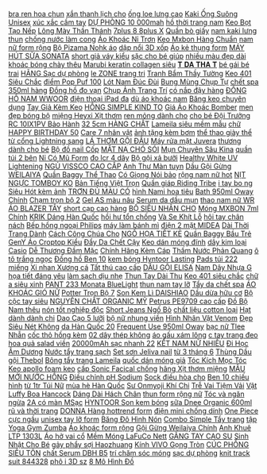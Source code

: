 [ bra ren hoa chun](https://cuahang1.github.io/p0/0/437/ao-bra-ren-hoa-chun-lung-julia-tao-khe-sexythoang-mat-cuc-sang-chanh-ms990-mua-hang-online/) [ xắn thanh lịch cho](https://cuahang1.github.io/p0/0/23/lac-tay-ma-bac-xo-hat-hinh-tron-va-ngoi-sao-xinh-xan-thanh-lich-cho-nu-mua-hang-online/) [ ống loe lưng cao](https://cuahang1.github.io/p0/0/786/quan-ong-loe-lung-cao-sieu-dep-q173-mua-hang-online/) [ Kaki Ống Suông Unisex](https://cuahang1.github.io/p0/0/166/ma-skamsale10-giam-10-don-200k-re-vo-dich-quan-kaki-ong-suong-unisex-nam-nu-quan-baggy-nam-nu-tho-kaki-mua-hang-online/) [ xúc xắc cầm tay](https://cuahang1.github.io/p0/0/818/do-choi-xuc-xac-cam-tay-cho-be-mua-hang-online/) [ DỰ PHÒNG 10 000mah](https://cuahang1.github.io/p0/0/359/pin-sac-du-phong-10000mah-sieu-cute-mua-hang-online/) [ hồ thời trang nam](https://cuahang1.github.io/p0/0/334/dong-ho-thoi-trang-nam-orlando-r7799-mua-hang-online/) [ Keo Bọt Tạo Nếp](https://cuahang1.github.io/p0/0/227/keo-bot-tao-nep-toc-mua-hang-online/) [ Lông Mày Thần Thánh](https://cuahang1.github.io/p0/0/152/cung-do-long-may-than-thanh-chuan-eyebrows-mua-hang-online/) [ 7plus 8 8plus X](https://cuahang1.github.io/p0/0/756/jack-chuyen-ip-vua-sac-nghe-tu-ip-77plus88plusxxsmax-mua-hang-online/) [Quần bò giấy](https://cuahang1.github.io/p0/0/269/quan-bo-giay-mua-hang-online/) [ nam kaki lưng thun](https://cuahang1.github.io/p0/0/643/quan-short-nam-kaki-lung-thun-ld11-mua-hang-online/) [ chống nước làm cong](https://cuahang1.github.io/p0/0/217/mascara-soi-to-4d-chong-nuoc-lam-cong-day-va-dai-mi-hieu-qua-mua-hang-online/) [ Áo Khoác Nỉ Trơn](https://cuahang1.github.io/p0/0/195/ma-skamsale10-giam-10-don-200k-ao-khoac-ni-tron-hoodie-zip-unisex-nam-nu-anh-thatco-san-mua-hang-online/) [Keo Mxbon Hàng Chuẩn](https://cuahang1.github.io/p0/0/802/keo-mxbon-hang-chuan-mua-hang-online/) [ nam nữ form rộng](https://cuahang1.github.io/p0/0/419/ao-khoac-bomber-du-sturdur-nam-nu-form-rong-unisex-2-lop-sieu-hot-ulzzang-jacket-bomber-guvia-mua-hang-online/) [ Bộ Pizama Nohk áo](https://cuahang1.github.io/p0/0/804/bo-pizama-nohk-ao-coc-quan-ngo-ke-caro-mau-xanh-mint-chat-tho-cao-cap-mua-hang-online/) [ dập nổi 3D xốp](https://cuahang1.github.io/p0/0/549/quan-shorts-nu-dap-noi-3d-xop-phong-hang-dep-xinh-xan-mua-hang-online/) [ Áo kẻ thụng form](https://cuahang1.github.io/p0/0/479/ao-ke-thung-form-rong-mua-hang-online/) [ MÁY HÚT SỮA SONATA](https://cuahang1.github.io/p0/0/417/may-hut-sua-sonata-thanh-ly-mua-hang-online/) [ short giả váy kiểu](https://cuahang1.github.io/p0/0/574/quan-short-gia-vay-kieu-nu-cap-cao-xep-lech-thus-chat-vai-cao-cap-co-dan-q1d01-mua-hang-online/) [ sặc cho bé giúp](https://cuahang1.github.io/p0/0/242/binh-sua-silicon-kamidi-chinh-hang-cho-tre-so-sinh-chong-sac-cho-be-giup-be-tap-bu-binh-cai-sua-me-150ml250ml-mua-hang-online/) [ nhiều màu đẹp dài](https://cuahang1.github.io/p0/0/785/quan-ong-suong-dai-nu-cap-cao-sale-manh-hot-nhat-shop-nhieu-mau-dep-dai-phu-got-mua-hang-online/) [ khoác bóng chày thêu](https://cuahang1.github.io/p0/0/430/ao-khoac-bong-chay-theu-chu-phong-cach-co-dien-cho-nam-mua-hang-online/) [ Marubi keratin collagen siêu](https://cuahang1.github.io/p0/0/356/cap-dau-goi-xa-marubi-keratin-collagen-sieu-muot-750ml-mua-hang-online/) [ 𝐓 𝐃𝐀 𝐓𝐇𝐀 𝐓](https://cuahang1.github.io/p0/0/412/du-mau-mua-hang-online/) [ bé gái bé trai](https://cuahang1.github.io/p0/0/793/set-bong-trang-tri-sinh-nhat-trang-tri-thoi-noi-cho-be-gai-be-trai-tuoi-chuot-mua-hang-online/) [ HÃNG Sạc dự phòng](https://cuahang1.github.io/p0/0/876/chinh-hang-sac-du-phong-yoobao-10000mah-d10q-sac-nhanh-2-cong-usb-mua-hang-online/) [ le ZONE trang tri](https://cuahang1.github.io/p0/0/863/den-chum-pha-le-zone-trang-tri-noi-that-hien-dai-h115-mua-hang-online/) [ Tranh Bẩm Thầy Tường](https://cuahang1.github.io/p0/0/293/truyen-tranh-bam-thay-tuong-co-thay-vu-den-tim-tap-1-mua-hang-online/) [Keo 401 Siêu Chắc](https://cuahang1.github.io/p0/0/424/keo-401-sieu-chac-mua-hang-online/) [ điểm Pop Puf 100](https://cuahang1.github.io/p0/0/372/hotbong-trang-diem-pop-puf-100-mieng-mua-hang-online/) [ Lót Nam Đúc Đùi](https://cuahang1.github.io/p0/0/784/hop-4-quan-lot-nam-duc-dui-chat-min-mua-hang-online/) [ Bung Mùng Chụp Tự](https://cuahang1.github.io/p0/0/552/man-chup-tu-bung-mung-chup-tu-bung-gap-gon-1m6x2m-mua-hang-online/) [ chết spa 350ml hàng](https://cuahang1.github.io/p0/0/449/tay-da-chet-spa-350ml-hang-chuan-mua-hang-online/) [ Đồng hồ đo vạn](https://cuahang1.github.io/p0/0/928/dong-ho-do-van-nang-aneng-an8009-mua-hang-online/) [ Chụp Ảnh Trang Trí](https://cuahang1.github.io/p0/0/554/mau-moi-gio-sat-dung-do-phu-kien-chup-anh-trang-tri-nha-va-cua-hang-rat-xinh-3-kich-co-mua-hang-online/) [ có nắp đậy hàng](https://cuahang1.github.io/p0/0/275/khay-gia-up-ly-coc-binh-sua-co-nap-day-hang-viet-nhat-mua-hang-online/) [ ĐỒNG HỒ NAM WWOOR](https://cuahang1.github.io/p0/0/63/dong-ho-nam-wwoor-8016-chinh-hang-mua-hang-online/) [ điện thoại iPad đa](https://cuahang1.github.io/p0/0/369/kep-dien-thoai-ipad-da-nang-sieu-ben-mua-hang-online/) [ dù áo khoác nam](https://cuahang1.github.io/p0/0/930/ao-khoac-bomber-nam-nu-du-ao-khoac-nam-nu-unisex-deepend-mophus-mb009-mua-hang-online/) [ Băng keo chuyên dụng](https://cuahang1.github.io/p0/0/583/bang-keo-chuyen-dung-dinh-bong-mua-hang-online/) [ Tay Giả Kèm Keo](https://cuahang1.github.io/p0/0/541/set-24-mong-tay-gia-kem-keo-dan-dung-trang-tri-mong-nghe-thuat-mua-hang-online/) [ HỒNG SIMPLE KIND TO](https://cuahang1.github.io/p0/0/563/nuoc-hoa-hong-simple-kind-to-skin-soothing-facial-mua-hang-online/) [ Giá Áo Khoác Bomber](https://cuahang1.github.io/p0/0/546/ao-bomber-nhung-hoa-tiet-theu-xstore-co-anh-that-tu-chup-danh-gia-ao-khoac-bomber-chat-lieu-nhung-chat-dep-mua-hang-online/) [ men đẹp bóng bộ](https://cuahang1.github.io/p0/0/155/chon-le-bo-chen-dia-bat-dia-gom-su-tagepi-hoa-tiet-khung-long-men-dep-bong-bo-bat-dia-decor-cao-cap-mua-hang-online/) [ miệng Heyxi Xịt thơm](https://cuahang1.github.io/p0/0/668/xit-thom-mieng-heyxi-xit-thom-mieng-vi-dao-bac-ha-thom-mat-15ml-hxtm3-mua-hang-online/) [ ren mỏng dành cho](https://cuahang1.github.io/p0/0/910/ao-nguc-vai-ren-mong-danh-cho-nu-mua-hang-online/) [ cho bé Đội Trưởng](https://cuahang1.github.io/p0/0/870/do-choi-sieu-anh-hung-cho-be-doi-truong-my-nguoi-sat-mua-hang-online/) [ RC 10IX1PV Bảo Hành](https://cuahang1.github.io/p0/0/346/noi-com-dien-tu-cao-tan-toshiba-rc-10ix1pv-bao-hanh-chinh-hang-mua-hang-online/) [ 32 5cm HÀNG CHẤT](https://cuahang1.github.io/p0/0/6/tu-ke-de-dau-giuong-vuong-ngan-keo-mau-go-40-x-26-x-325cm-hang-chat-luong-cao-mua-hang-online/) [ Lameila siêu mềm mẫu](https://cuahang1.github.io/p0/0/323/bong-tay-trang-lameila-sieu-mem-mau-moi-mua-hang-online/) [ chữ HAPPY BIRTHDAY 50](https://cuahang1.github.io/p0/0/588/set-bong-chu-happy-birthday-50-bong-nhu-bom-bang-dinh-bong-mua-hang-online/) [ Care 7 nhân vật](https://cuahang1.github.io/p0/0/948/son-duong-moi-dang-thoi-ngoi-sao-vu-tru-bt21-lip-care-7-nhan-vat-dang-yeu-lip-balm-mua-hang-online/) [ ảnh tặng kèm bơm](https://cuahang1.github.io/p0/0/834/set-bong-y-anh-tang-kem-bom-bang-keo-mua-hang-online/) [ thể thao giày thể](https://cuahang1.github.io/p0/0/893/full-box-giay-the-thao-giay-the-thao-mua-hang-online/) [ từ cổng Lightning sang](https://cuahang1.github.io/p0/0/462/dau-cam-chuyen-doi-tu-cong-lightning-sang-cong-tai-nghe-danh-cho-iphone-7-8-plus-x-xs-max-2-mua-hang-online/) [ LÁ THƠM GỘI ĐẦU](https://cuahang1.github.io/p0/0/869/la-thom-goi-dau-ogatic-mua-hang-online/) [ Máy rửa mặt Juvera](https://cuahang1.github.io/p0/0/611/juvera-may-rua-mat-juvera-s-limited-mua-hang-online/) [ thương dành cho bé](https://cuahang1.github.io/p0/0/178/dong-ho-de-thuong-danh-cho-be-yeu-mua-hang-online/) [ Bộ đồ nail Cốp](https://cuahang1.github.io/p0/0/676/bo-do-nail-cop-do-nail-co-ban-den-nang-cao-so-3-cho-hoc-vien-mua-hang-online/) [ MẶT NẠ CHÓ SÓI](https://cuahang1.github.io/p0/0/76/cho-soi-mat-na-cho-soi-long-mat-na-dau-cho-soi-sieu-ngau-sieu-lay-mat-na-hoa-trang-halloween-hinh-cho-soi-vui-nho-mua-hang-online/) [ Mụn Chuyên Sâu Kina](https://cuahang1.github.io/p0/0/11/kem-mun-chuyen-sau-kina-skin-mua-hang-online/) [ quần túi 2 bên](https://cuahang1.github.io/p0/0/248/chan-vay-dang-a-co-lot-quan-tui-2-ben-chat-umi-cv253-co-quan-trong-mua-hang-online/) [ Nỉ Có Mũ Form](https://cuahang1.github.io/p0/0/855/ao-khoac-hoodie-ni-co-mu-form-rong-essentials-nhieu-mau-unisex-nam-nu-ulzzang-mua-hang-online/) [ đo lcr 4 dây](https://cuahang1.github.io/p0/0/669/may-do-lcr-4-day-full-hop-mua-hang-online/) [ Bộ gội xả bưởi](https://cuahang1.github.io/p0/0/441/bo-goi-xa-buoi-grapefruit-850ml-mau-moi-mua-hang-online/) [ Healthy White UV Lightening](https://cuahang1.github.io/p0/0/830/sua-duong-the-vaseline-healthy-white-uv-lightening-body-lotion-725ml-my-pham-minh-ha-cosmetics-mua-hang-online/) [ NGỦ VISSCO CAO CẤP](https://cuahang1.github.io/p0/0/426/do-ngu-vissco-cao-cap-hong-dao-mua-hang-online/) [ Anh Thư Màn tuyn](https://cuahang1.github.io/p0/0/357/gia-soc-khung-inox-304-man-xep-mung-xep-thong-minh-gap-gon-anh-thu-man-tuyn-lanh-cao-cap-mua-hang-online/) [ Dầu Gội Gừng WEILAIYA](https://cuahang1.github.io/p0/0/407/bo-dau-goi-gung-weilaiya-ho-tro-ngan-rung-kich-moc-toc-chinh-hang-mua-hang-online/) [ Quần Baggy Thể Thao](https://cuahang1.github.io/p0/0/223/quan-baggy-the-thao-umi-3-soc-mua-hang-online/) [ Có Giọng Nói bảo](https://cuahang1.github.io/p0/0/856/may-do-huyet-ap-co-giong-noi-bao-hanh-1-doi-1-trong-5-nam-mua-hang-online/) [ rộng nam nữ hot](https://cuahang1.github.io/p0/0/944/quan-nhung-ong-rong-nam-nu-hot-trend-mua-hang-online/) [ NỊT NGỰC TOMBOY KO](https://cuahang1.github.io/p0/0/604/ban-nit-nguc-tomboy-ko-vien-mua-hang-online/) [ Bản Tiếng Việt Trọn](https://cuahang1.github.io/p0/0/960/sach-boxset-harry-potter-ban-tieng-viet-tron-bo-7-tap-mua-hang-online/) [ Quần giáp Riding Tribe](https://cuahang1.github.io/p0/0/133/quan-giap-riding-tribe-jk37b-mua-hang-online/) [ i tay bo ng](https://cuahang1.github.io/p0/0/871/ao-ni-zip-foruyfs-nu-freeship-sweater-cao-co-dai-tay-bong-thun-hoodie-form-rong-ca-tinh-ulzzang-mua-hang-online/) [ Siêu Hót kèm ảnh](https://cuahang1.github.io/p0/0/262/ao-phong-bbr-moi-ve-sieu-hot-kem-anh-that-mua-hang-online/) [ TRƠN ĐỦ MÀU CÓ](https://cuahang1.github.io/p0/0/566/xa-kho-3-ngay-chan-vay-tennis-tron-du-mau-co-quan-bao-ho-xin-mua-hang-online/) [ hình Nami hoa tiêu](https://cuahang1.github.io/p0/0/253/mo-hinh-nami-hoa-tieu-bang-mu-rom-onepiece-mua-hang-online/) [ Bath 950ml Oway Chính](https://cuahang1.github.io/p0/0/101/dau-goi-xa-sieu-muot-rolland-oway-smoothing-hair-bath-950ml-oway-chinh-hang-mua-hang-online/) [ Chạm trọn bộ 2](https://cuahang1.github.io/p0/0/421/sach-va-cham-tron-bo-2-quyen-mua-hang-online/) [ Gel AS màu nâu](https://cuahang1.github.io/p0/0/732/son-gel-as-mau-nau-tay-ma-qz-chai-den-mua-hang-online/) [ Serum da dầu mụn](https://cuahang1.github.io/p0/0/925/sephora-us-serum-da-dau-mun-niacinamide-the-inkey-list-mua-hang-online/) [ thao nam nữ WR](https://cuahang1.github.io/p0/0/72/dong-ho-the-thao-nam-nu-wr-dien-tu-full-chuc-nang-mua-hang-online/) [ÁO BLAZER TÂY](https://cuahang1.github.io/p0/0/165/ao-blazer-tay-mua-hang-online/) [ short cạp cao hàng](https://cuahang1.github.io/p0/0/543/quan-short-cap-cao-hang-dep-mua-hang-online/) [ BỘ SIÊU NHÂN CHO](https://cuahang1.github.io/p0/0/41/bo-sieu-nhan-cho-be-3-mau-7-19kg-mua-hang-online/) [ Móng MXBON 7ml Chính](https://cuahang1.github.io/p0/0/710/keo-dan-mong-mxbon-7ml-chinh-hang-keo-hong-mua-hang-online/) [ KRIK Dáng Hàn Quốc](https://cuahang1.github.io/p0/0/890/quan-au-nam-cao-cap-local-brand-krik-dang-han-quoc-xan-gau-co-kem-phu-kien-qa1714-mua-hang-online/) [ hồi hư tổn chống](https://cuahang1.github.io/p0/0/725/kem-u-toc-lactus-season-giam-gay-rung-phuc-hoi-hu-ton-chong-xo-roi-va-tang-cuong-do-am-hap-toc-qh-lactus-season-500m-mua-hang-online/) [ Và Se Khít Lỗ](https://cuahang1.github.io/p0/0/203/bo-mat-na-va-serum-breylee-loai-bo-pimples-dau-den-va-se-khit-lo-chan-long-hieu-qua-17ml-co-ban-le-mua-hang-online/) [ hôi tay chân nách](https://cuahang1.github.io/p0/0/196/may-chua-mo-hoi-tay-chan-nach-iontimer-mua-hang-online/) [ Bếp hồng ngoại Philips](https://cuahang1.github.io/p0/0/899/bep-hong-ngoai-philips-cao-cap-2-vong-nhiet-tiet-kiem-dien-hr-2015-mua-hang-online/) [ máy làm bánh mì](https://cuahang1.github.io/p0/0/143/may-lam-banh-mi-panasonic-mua-hang-online/) [ điện 2 mặt MIDEA](https://cuahang1.github.io/p0/0/477/chao-nuong-dien-2-mat-midea-sieu-tien-dung-mua-hang-online/) [ Dài Thời Trang Dành](https://cuahang1.github.io/p0/0/933/ao-thun-tay-dai-thoi-trang-danh-cho-nam-mua-hang-online/) [ Cách Công Chúa Cho](https://cuahang1.github.io/p0/0/339/quan-tat-cotton-phong-cach-cong-chua-cho-be-gai-1-14-tuoi-mua-hang-online/) [ NGỐ HỌA TIẾT KẺ](https://cuahang1.github.io/p0/0/432/pizama-ngo-hoa-tiet-ke-tho-cao-cap-mua-hang-online/) [ Quần Baggy Bầu Trẻ](https://cuahang1.github.io/p0/0/302/quan-bau-xinh-quan-jean-bau-quan-baggy-bau-tre-trung-nang-dong-q141-mua-hang-online/) [ GenY Áo Croptop Kiểu](https://cuahang1.github.io/p0/0/154/ao-croptop-buoc-no-lung-geny-ao-croptop-kieu-nu-om-body-thun-gan-sieu-xinh-mua-hang-online/) [ Đẩy Da Chết Cậy](https://cuahang1.github.io/p0/0/619/cay-day-da-chet-cay-khoe-mong-mua-hang-online/) [ Keo dán móng đính](https://cuahang1.github.io/p0/0/724/keo-dan-mong-dinh-da-mxbon-mua-hang-online/) [ dây kim loại Casio](https://cuahang1.github.io/p0/0/747/dong-ho-nam-day-kim-loai-casio-chinh-hang-anh-khue-a158wa-1df-mua-hang-online/) [ Dễ Thương Đầm Mặc](https://cuahang1.github.io/p0/0/704/dam-ngu-lua-de-thuong-dam-mac-nha-lua-bang-ivy133-mua-hang-online/) [ Chính Hãng Kèm Cáp](https://cuahang1.github.io/p0/0/517/sac-du-phong-earldom-pb41-chinh-hang-kem-cap-sac-nhanh-10000mah-sac-du-phong-cung-luc-nhieu-thiet-bi-bh-1-nam-mua-hang-online/) [ Thấm Nước Phản Quang](https://cuahang1.github.io/p0/0/392/ao-mua-bo-cao-capfreeshipset-quan-ao-di-mua-chat-lieu-chong-tham-nuoc-phan-quang-khi-di-mua-cho-biker-mua-hang-online/) [ ô tô trắng ngọc](https://cuahang1.github.io/p0/0/396/dan-decal-doi-mau-o-to-trang-ngoc-trai-cao-cap-white-glossy-mua-hang-online/) [ Đồng hồ Ben 10](https://cuahang1.github.io/p0/0/366/dong-ho-ben-10-cho-be-kem-3-the-bai-mua-hang-online/) [ kem bóng Hyntoor Lasting](https://cuahang1.github.io/p0/0/222/hyntoor-son-kem-bong-hyntoor-lasting-glossy-tint-mua-hang-online/) [ Pads túi 222 miếng](https://cuahang1.github.io/p0/0/322/bong-tay-trang-3-lop-cotton-pads-tui-222-mieng-cpm1-mua-hang-online/) [ Xi nhan Xương cá](https://cuahang1.github.io/p0/0/9/xi-nhan-xuong-ca-mui-ten-audi-2-che-do-lap-xe-may-xe-dien-gia-1-doi-mua-hang-online/) [ Tất thú cao cấp](https://cuahang1.github.io/p0/0/598/ma-skamsale10-giam-10-don-200k-tat-thu-cao-cap-cho-be-bong-xu-mua-hang-online/) [DẦU GỘI ELISA](https://cuahang1.github.io/p0/0/110/dau-goi-elisa-mua-hang-online/) [ Nam Dây Nhựa G](https://cuahang1.github.io/p0/0/498/dong-ho-casio-nam-day-nhua-g-shock-ga-2100-1a1-chinh-hang-mua-hang-online/) [ họa tiết đáng yêu](https://cuahang1.github.io/p0/0/344/quan-tat-chat-lieu-cotton-hoa-tiet-dang-yeu-cho-be-mua-hang-online/) [ làm sạch dịu nhẹ](https://cuahang1.github.io/p0/0/813/nuoc-tay-trang-lam-sach-diu-nhe-garnier-micellar-cleansing-water-400ml-mua-hang-online/) [ Thun Tay Dài Thu](https://cuahang1.github.io/p0/0/768/ao-thun-tay-dai-thu-dong-unisex-team-ulzzang-form-rong-mua-hang-online/) [Keo 401 siêu chắc](https://cuahang1.github.io/p0/0/529/keo-401-sieu-chac-mua-hang-online/) [ chữ a siêu xinh](https://cuahang1.github.io/p0/0/806/chan-vay-xep-ly-trang-kieu-tennischan-vay-xep-ly-chu-a-sieu-xinh-2021-mua-hang-online/) [PANT 233 Monata BlueLight](https://cuahang1.github.io/p0/0/228/pant-233-monata-bluelight-mua-hang-online/) [ thun nam tay lỡ](https://cuahang1.github.io/p0/0/174/ao-thun-nam-tay-lo-form-rong-chat-dep-mat-co-dan-4-chieu-in-anime-ca-tinh-tvntl1601-mua-hang-online/) [Tẩy da chết spa](https://cuahang1.github.io/p0/0/461/tay-da-chet-spa-mua-hang-online/) [ ÁO KHOÁC GIÓ NỮ](https://cuahang1.github.io/p0/0/5/ao-khoac-gio-nu-form-rong-ca-tinh-hinh-theu-co-up-video-hang-that-o-cuoi-mua-hang-online/) [ Potter Trọn Bộ 7](https://cuahang1.github.io/p0/0/795/sach-combo-harry-potter-tron-bo-7-cuon-mua-hang-online/) [ Son Kem Lì DAISHIAO](https://cuahang1.github.io/p0/0/520/set-5-son-kem-li-daishiao-mattevo-den-mua-hang-online/) [ Dầu dừa hữu cơ](https://cuahang1.github.io/p0/0/627/dau-dua-huu-co-ep-lanh-nguyen-chat-vietcoco-mua-hang-online/) [ Bộ cộc tay siêu](https://cuahang1.github.io/p0/0/43/bo-coc-tay-sieu-nhan-cho-be-trai-mua-hang-online/) [ NGUYÊN CHẤT ORGANIC MỸ](https://cuahang1.github.io/p0/0/707/chai-pet-250ml-dau-dua-nguyen-chat-organic-my-pham-vietcoco-mua-hang-online/) [ Petrus PE9709 cao cấp](https://cuahang1.github.io/p0/0/946/may-lam-banh-my-petrus-pe9709-cao-cap-co-them-chuc-nang-hen-gio-mua-hang-online/) [ Đồ Bộ Nam thêu](https://cuahang1.github.io/p0/0/934/hang-dep-do-bo-nam-theu-logo-mua-hang-online/) [ nón tốt nghiệp độc](https://cuahang1.github.io/p0/0/917/non-sinh-nhat-hinh-non-tot-nghiep-doc-dao-cho-nguoi-lon-mua-hang-online/) [ Short Jeans Ngố Bò](https://cuahang1.github.io/p0/0/186/quan-short-jeans-ngo-bo-nut-hong-ulzzang-2-mau-mua-hang-online/) [ chất liệu cotton loại](https://cuahang1.github.io/p0/0/824/quan-ni-nam-jogger-chat-lieu-cotton-loai-day-am-ap-khong-bai-chay-khong-xu-long-mua-hang-online/) [ Hạt dành dành chi](https://cuahang1.github.io/p0/0/713/hat-danh-danh-chi-tu-mua-hang-online/) [ Dao Cạo 5 lưỡi](https://cuahang1.github.io/p0/0/172/bo-dao-cao-5-luoi-m5-magnum-mua-hang-online/) [ bộ nữ nhung viền](https://cuahang1.github.io/p0/0/723/do-bo-nu-nhung-vien-beo-nu-thu-dong-mua-hang-online/) [ Hình Nhân Vật Venom](https://cuahang1.github.io/p0/0/309/mo-hinh-nhan-vat-venom-mau-den-18cm-mua-hang-online/) [ Đẹp Siêu Nét Không](https://cuahang1.github.io/p0/0/391/chi-xe-phay-soi-haozhuang-sieu-dep-sieu-net-khong-troi-tao-cho-long-may-them-phan-cuon-hut-mua-hang-online/) [ da Hàn Quốc 20](https://cuahang1.github.io/p0/0/726/chinh-hang-bora-white-vien-sui-trang-da-han-quoc-20-vien-mua-hang-online/) [ Frequent Use 950ml Oway](https://cuahang1.github.io/p0/0/393/dau-goi-dau-xa-cham-soc-toc-hang-ngay-rolland-oway-frequent-use-950ml-oway-chinh-hang-mua-hang-online/) [ bạc nữ Tlee Nhẫn](https://cuahang1.github.io/p0/0/468/nhan-bac-nu-tlee-nhan-snow-princess-lap-lanh-tleesilver-mua-hang-online/) [ cốc thỏ hồng kèm](https://cuahang1.github.io/p0/0/74/set-to-va-coc-tho-hong-kem-bo-thia-dia-mua-hang-online/) [ 02 dây thép không](https://cuahang1.github.io/p0/0/56/tang-vong-taydong-ho-nam-skmei-chinh-hang-sk920002-day-thep-khong-gi-mua-hang-online/) [ áo gấu xám lông](https://cuahang1.github.io/p0/0/158/ao-gau-xam-long-chuot-mua-hang-online/) [ c tay trang đeo](https://cuahang1.github.io/p0/0/467/nhan-deo-tay-ma-bac-dinh-da-pha-le-kich-co-5-11-nhan-bac-nu-dinh-da-nhan-dinh-da-bac-tay-trang-deo-tay-mua-hang-online/) [ hoa quả salad viền](https://cuahang1.github.io/p0/0/36/to-su-dung-hoa-quasalad-vien-vang-cao-cap-mua-hang-online/) [ 20000mAh sạc nhanh 22](https://cuahang1.github.io/p0/0/454/sac-du-phong-yoobao-20000mah-sac-nhanh-225w-dung-luong-lon-mua-hang-online/) [ KẾT NAM NỮ NHIỀU](https://cuahang1.github.io/p0/0/670/non-ket-nam-nu-nhieu-mau-mua-hang-online/) [ Đi Học Âm Dương](https://cuahang1.github.io/p0/0/264/balo-di-hoc-am-duong-su-onmyoji-mua-hang-online/) [ Nước tẩy trang sạch](https://cuahang1.github.io/p0/0/689/nuoc-tay-trang-sach-sau-byphasse-500ml-mua-hang-online/) [ Set sơn Jeliva nail](https://cuahang1.github.io/p0/0/371/set-son-jeliva-nail-60-mau-mua-hang-online/) [ từ 3 tháng 6](https://cuahang1.github.io/p0/0/319/quan-tat-len-co-ban-xuat-han-cho-be-tu-3-thang-6-tuoi-mua-hang-online/) [Thùng Dầu gội Thebol](https://cuahang1.github.io/p0/0/107/thung-dau-goi-thebol-mua-hang-online/) [ Bông tẩy trang Lameila](https://cuahang1.github.io/p0/0/325/bong-tay-trang-lameila-222-mieng-chinh-hang-mua-hang-online/) [ quốc dán móng giả](https://cuahang1.github.io/p0/0/822/keo-401-han-quoc-dan-mong-gia-dinh-da-sieu-chac-mua-hang-online/) [ Tóc Kích Mọc Tóc](https://cuahang1.github.io/p0/0/888/cap-dau-goi-xa-collagen-vinge-1000ml-giam-rung-toc-kich-moc-toc-phuc-hoi-toc-hu-ton-hang-chinh-hang-mua-hang-online/) [ Keo apollo foam keo](https://cuahang1.github.io/p0/0/821/keo-apollo-foam-keo-bot-truong-no-mua-hang-online/) [ cấp Sonic Facical chống](https://cuahang1.github.io/p0/0/564/may-rua-mat-cao-cap-sonic-facical-chong-nuoc-ipx7-mua-hang-online/) [ hãng Xịt thơm miệng](https://cuahang1.github.io/p0/0/709/chinh-hang-xit-thom-mieng-qlady-spray-love-mua-hang-online/) [ MẪU MỚI NƯỚC HỒNG](https://cuahang1.github.io/p0/0/857/mau-moi-nuoc-hong-sam-tre-em-cheong-kwan-jang-kgc-kid-tonic-step-2-cho-be-tu-5-7-tuoi-mua-hang-online/) [ Điều chỉnh pH Sodium](https://cuahang1.github.io/p0/0/764/dieu-chinh-ph-sodium-hydroxit-mua-hang-online/) [ Sock điều hòa cho](https://cuahang1.github.io/p0/0/907/set-5-doi-tat-kid-sock-dieu-hoa-cho-be-mua-hang-online/) [ Ben 10 chiếu hình](https://cuahang1.github.io/p0/0/364/dong-ho-ben-10-chieu-hinh-nhan-vat-3d-sieu-hot-mua-hang-online/) [ từ 1tr Túi Nữ](https://cuahang1.github.io/p0/0/866/ma-fashionpremium10-giam-10-don-tu-1tr-tui-nu-furla-metropolis-s-top-handle-round-vitello-new-calf-mua-hang-online/) [ mùa hè Hàn Quốc](https://cuahang1.github.io/p0/0/170/ao-thun-nu-co-tron-ngan-tay-mua-he-han-quoc-dang-rong-in-chu-kem-hoat-hinh-ca-tinh-mo-mua-hang-online/) [ Sư Onmyoji Khí Chi](https://cuahang1.github.io/p0/0/241/mo-hinh-am-duong-su-onmyoji-khi-chi-dao-quan-son-hai-mua-hang-online/) [ Trễ Vai Tiệm Vải](https://cuahang1.github.io/p0/0/246/ao-croptop-len-tre-vai-tiem-vai-xinh-ao-kieu-croptop-sey-ct010-mua-hang-online/) [ Vật Luffy Boa Hancock](https://cuahang1.github.io/p0/0/231/mo-hinh-nhan-vat-luffy-boa-hancock-ngoi-ghe-one-piece-mua-hang-online/) [ Dáng Dài Hách Chân](https://cuahang1.github.io/p0/0/570/quan-ong-suong-dang-dai-hach-chan-chat-thun-cotton-from-to-co-size4-mau-mua-hang-online/) [ thun form rộng nữ](https://cuahang1.github.io/p0/0/169/ao-thun-form-rong-nu-mau-xanh-ao-phong-unisex-tay-lo-yinxx-atl948-mua-hang-online/) [ Tóc và ngăn ngừa](https://cuahang1.github.io/p0/0/329/bo-dau-goi-dau-xa-gung-ha-thu-o-weilaiya-chinh-hang-ho-tro-moc-toc-va-ngan-ngua-rung-toc-san-sll-mua-hang-online/) [ 2A có màn MSạc](https://cuahang1.github.io/p0/0/721/sac-du-phong-cong-usb-2a-co-man-msac-du-phong-50000mah-3-day-sac-dung-luong-that-mua-hang-online/) [ HYNTOOR Son kem bóng](https://cuahang1.github.io/p0/0/258/hyntoor-son-kem-bong-hyntoor-lasting-glossy-tint-mua-hang-online/) [ sữa Dnee Organic 600ml](https://cuahang1.github.io/p0/0/237/da-ban-hon-20ksp-nuoc-rua-binh-sua-dnee-organic-600ml-mau-moi-2019-mua-hang-online/) [ rũ và thời trang](https://cuahang1.github.io/p0/0/642/quan-short-the-thao-quyen-ru-va-thoi-trang-cho-nu-mua-hang-online/) [ DONNA Hàng hottrend form](https://cuahang1.github.io/p0/0/666/bo-ni-da-ca-danh-cho-phai-nu-40-62kg-mau-donna-hang-hottrend-form-sieu-dep-mau-sac-bat-mat-mua-hang-online/) [ điện mini chống dính](https://cuahang1.github.io/p0/0/892/gia-chao-dien-mini-chong-dinh-da-nang-noi-nhodien-mua-hang-online/) [ One Piece cực ngầu](https://cuahang1.github.io/p0/0/488/full-mo-hinh-chibi-one-piece-cuc-ngau-cao-10cm-mua-hang-online/) [ unisex tay lỡ form](https://cuahang1.github.io/p0/0/321/ao-thun-nam-nu-unisex-tay-lo-form-rong-3079-ao-thun-form-rong-oversize-tron-cao-cap-hm1986-mua-hang-online/) [ Băng Đô Hình Nón](https://cuahang1.github.io/p0/0/753/bang-do-hinh-non-sinh-nhat-phong-cach-han-quoc-mua-hang-online/) [ Combo Simple Tẩy trang](https://cuahang1.github.io/p0/0/539/combo-simple-tay-trang-200ml-sua-rua-mat-150ml-nuoc-hoa-hong-200ml-cho-da-sach-khoe-dan-hoi-chinh-hang-doc-quyen-mua-hang-online/) [ tập Yoga Gym Zumba](https://cuahang1.github.io/p0/0/291/quan-tap-dui-ngo-cao-cap-gym-ami-nu-cap-lung-cao-co-gian-4-chieu-thoang-mat-dung-quan-tap-yoga-gym-zumba-aerobic-mua-hang-online/) [ Áo khoác form rộng](https://cuahang1.github.io/p0/0/377/ao-khoac-bomber-nam-nu-unisex-jacket-du-2-lop-tre-trung-ao-khoac-form-rong-k30-mua-hang-online/) [ Gội Gừng Weilaiya Chính](https://cuahang1.github.io/p0/0/516/san-sll-dau-goi-gung-weilaiya-chinh-hang-bo-goi-400ml-xa-250ml-ngan-rung-toc-moc-toc-sau-15-20-lan-goi-mua-hang-online/) [ Anh Khuê LTP 1303L](https://cuahang1.github.io/p0/0/560/dong-ho-nu-casio-anh-khue-ltp-1303l-1avdf-mua-hang-online/) [ Áo hở vai cổ](https://cuahang1.github.io/p0/0/493/ao-ho-vai-co-yem-2-lop-ao-tre-vai-tay-bong-chat-linen-croptop-kieu-eo-bo-chun-a-cy-mua-hang-online/) [ Mềm Móng LaFuCo Nett](https://cuahang1.github.io/p0/0/826/ban-si-combo-6-kem-lam-mem-mong-lafuconett-rossy-mua-hang-online/) [ GĂNG TAY CAO SU](https://cuahang1.github.io/p0/0/3/hang-chinh-hang-gang-tay-cao-su-y-te-vglove-thung-10-hop-mua-hang-online/) [ Sinh Nhật Cho Bé](https://cuahang1.github.io/p0/0/740/combo-set-trang-tri-sinh-nhat-cho-be-gai-nhieu-mau-kem-day-ket-bong-mua-hang-online/) [ gảy phẩy sợi Haozhuang](https://cuahang1.github.io/p0/0/390/chi-xe-ke-may-cung-xin-chong-nuoc-gay-phay-soi-haozhuang-make-up-milano-eyebrow-pencil-mua-hang-online/) [ Kính VIVO Gọng Tròn](https://cuahang1.github.io/p0/0/579/kinh-vivo-gong-tron-gia-can-mua-hang-online/) [ CÚC PHỒNG SIÊU TÔN](https://cuahang1.github.io/p0/0/691/quan-sooc-cap-cao-4-cuc-phong-sieu-ton-dang-s59-mua-hang-online/) [ chất Serum DBH B5](https://cuahang1.github.io/p0/0/939/tinh-chat-serum-dbh-b5-moisture-mp52-mua-hang-online/) [ trí chăm sóc móng](https://cuahang1.github.io/p0/0/538/son-gel-thach-cute-goodess-trang-tri-cham-soc-mong-lam-nail-mua-hang-online/) [sạc dự phòng](https://cuahang1.github.io/p0/0/219/sac-du-phong-mua-hang-online/) [ knit track suit 844328](https://cuahang1.github.io/p0/0/811/bo-nike-su-acbemy-knit-track-suit-844328-010-mua-hang-online/) [ phô i 3D sz](https://cuahang1.github.io/p0/0/567/bo-kim-sa-phoi-3d-sz-1-8-mua-hang-online/) [ 8 Mô Hình Đồ](https://cuahang1.github.io/p0/0/803/set-8-mo-hinh-do-choi-nhan-vat-sieu-anh-hung-avengers-mua-hang-online/) 